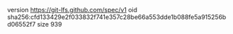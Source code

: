 version https://git-lfs.github.com/spec/v1
oid sha256:cfd133429e2f033832f741e357c28be66a553dde1b088fe5a915256bd06552f7
size 939
